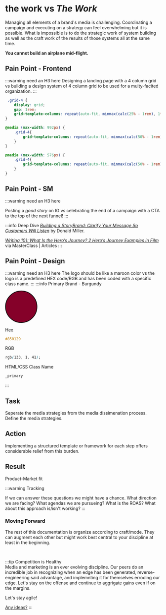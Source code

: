 # the work vs _The Work_
Managing all elements of a brand's media is challenging. Coordinating a  campaign and executing on a strategy can feel overwhelming but it is possible. What is impossible is to do the strategic work of system building as well as the craft work of the results of those systems all at the same time. 

**You cannot build an airplane mid-flight.**


## Pain Point - Frontend 

:::warning need an H3 here
Designing a landing page with a 4 column grid vs building a design system of 4 column grid to be used for a multy-facited organization.
::: 

```css
 .grid-4 {
    display: grid;
    gap: 1rem;
    grid-template-columns: repeat(auto-fit, minmax(calc(25% - 1rem), 1fr));
}

@media (max-width: 992px) {
    .grid-4{
        grid-template-columns: repeat(auto-fit, minmax(calc(50% - 1rem), 1fr));
    }
}

@media (max-width: 576px) {
    .grid-4{
        grid-template-columns: repeat(auto-fit, minmax(calc(50% - 1rem), 1fr));
    }
}
```

## Pain Point - SM
:::warning need an H3 here

Posting a _good story_ on IG vs celebrating the end of a campaign with a CTA to the top of the next funnel!
:::

:::info Deep Dive
[*Building a StoryBrand: Clarify Your Message So Customers Will Listen*](https://www.amazon.com/Building-StoryBrand-Clarify-Message-Customers/dp/0718033329) by Donald Miller.

[*Writing 101: What Is the Hero’s Journey? 2 Hero’s Journey Examples in Film*](https://www.masterclass.com/articles/writing-101-what-is-the-heros-journey) via MasterClass | Articles
:::

## Pain Point - Design

:::warning need an H3 here
The logo should be like a maroon color vs the logo is a predefined HEX code/RGB and has been coded with a specific class name. 
:::
:::info Primary Brand - Burgundy
<br>
<div style="width: 100px; height: 100px; border: solid black 2px ; border-radius: 100px; background-color: #850129;"></div>

Hex
```css
#850129
```

RGB
```css
rgb(133, 1, 41);
```

HTML/CSS Class Name
```html
_primary
```
:::

## Task
Seperate the media strategies from the media dissimenation process. Define the media strategies.  

## Action
Implementing a structured template or framework for each step offers considerable relief from this burden.

## Result

Product-Market fit

:::warning Tracking 

If we can answer these questions we might have a chance. What direction we are facing? What agendas we are pursueing? What is the ROAS? What about this approach is/isn't working? 
:::


### Moving Forward 

The rest of this documentation is organize according to craft/mode. They can augment each other but might work best central to your discipline at least in the beginning. 

<br>

:::tip Competition is Healthy   
Media and marketing is an ever evolving discipline. Our peers do an incredible job in recognizing when an edge has been generated, reverse-engineering said advantage, and implemnting it for themselves erroding our edge. Let's stay on  the offense and continue to aggrigate gains even if on the margins.  

Let's stay agile! 

[Any ideas?](./contact.md)
:::

